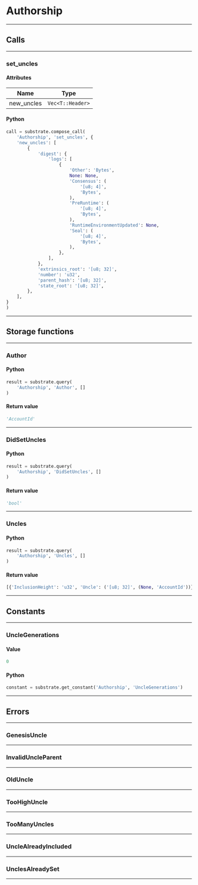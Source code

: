 
# Authorship

---------
## Calls

---------
### set_uncles
#### Attributes
| Name | Type |
| -------- | -------- | 
| new_uncles | `Vec<T::Header>` | 

#### Python
```python
call = substrate.compose_call(
    'Authorship', 'set_uncles', {
    'new_uncles': [
        {
            'digest': {
                'logs': [
                    {
                        'Other': 'Bytes',
                        None: None,
                        'Consensus': (
                            '[u8; 4]',
                            'Bytes',
                        ),
                        'PreRuntime': (
                            '[u8; 4]',
                            'Bytes',
                        ),
                        'RuntimeEnvironmentUpdated': None,
                        'Seal': (
                            '[u8; 4]',
                            'Bytes',
                        ),
                    },
                ],
            },
            'extrinsics_root': '[u8; 32]',
            'number': 'u32',
            'parent_hash': '[u8; 32]',
            'state_root': '[u8; 32]',
        },
    ],
}
)
```

---------
## Storage functions

---------
### Author

#### Python
```python
result = substrate.query(
    'Authorship', 'Author', []
)
```

#### Return value
```python
'AccountId'
```
---------
### DidSetUncles

#### Python
```python
result = substrate.query(
    'Authorship', 'DidSetUncles', []
)
```

#### Return value
```python
'bool'
```
---------
### Uncles

#### Python
```python
result = substrate.query(
    'Authorship', 'Uncles', []
)
```

#### Return value
```python
[{'InclusionHeight': 'u32', 'Uncle': ('[u8; 32]', (None, 'AccountId'))}]
```
---------
## Constants

---------
### UncleGenerations
#### Value
```python
0
```
#### Python
```python
constant = substrate.get_constant('Authorship', 'UncleGenerations')
```
---------
## Errors

---------
### GenesisUncle

---------
### InvalidUncleParent

---------
### OldUncle

---------
### TooHighUncle

---------
### TooManyUncles

---------
### UncleAlreadyIncluded

---------
### UnclesAlreadySet

---------